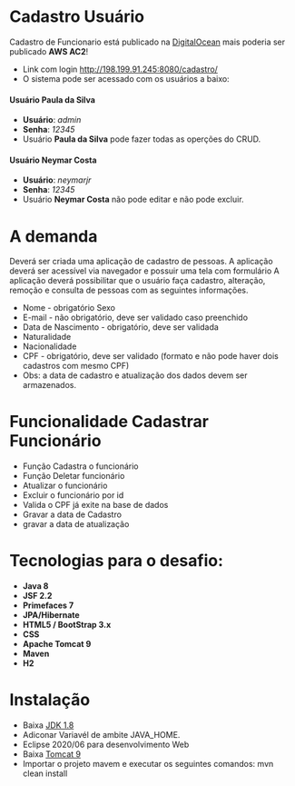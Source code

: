 # Cadastro Usuário
   Cadastro de Funcionario está publicado na [DigitalOcean](https://www.digitalocean.com/) mais poderia ser publicado **AWS AC2**! 
   * Link com login http://198.199.91.245:8080/cadastro/
   * O sistema pode ser acessado com os usuários a baixo:
#### Usuário Paula da Silva  
* **Usuário**: *admin*
* **Senha**: *12345*
* Usuário **Paula da Silva** pode fazer todas as operções do CRUD.

#### Usuário  Neymar Costa 
* **Usuário**: *neymarjr*
* **Senha**: *12345*
* Usuário **Neymar Costa** não pode editar e não pode excluir.

# A demanda 
  Deverá ser criada uma aplicação de cadastro de pessoas. A aplicação deverá ser acessível via navegador e possuir uma tela com formulário A aplicação deverá possibilitar que o usuário faça cadastro, alteração, remoção e consulta de pessoas com as seguintes informações.

*  Nome - obrigatório Sexo
*  E-mail - não obrigatório, deve ser validado caso preenchido
*  Data de Nascimento - obrigatório, deve ser validada
*  Naturalidade
*  Nacionalidade
*  CPF - obrigatório, deve ser validado (formato e não pode haver dois cadastros com mesmo CPF)
*  Obs: a data de cadastro e atualização dos dados devem ser armazenados.

# Funcionalidade Cadastrar Funcionário
* Função Cadastra o funcionário
* Função Deletar funcionário
* Atualizar o funcionário
* Excluir o funcionário por id
* Valida o CPF já exite na base de dados
* Gravar a data de Cadastro
* gravar a data de atualização

# Tecnologias para o desafio:
* **Java 8**
* **JSF 2.2**
* **Primefaces 7**
* **JPA/Hibernate**
* **HTML5 / BootStrap 3.x**
* **CSS**
* **Apache Tomcat 9** 
* **Maven**
* **H2**

# Instalação
 * Baixa [JDK 1.8](https://www.oracle.com/br/java/technologies/javase/javase-jdk8-downloads.html)
 * Adiconar Variavél de ambite JAVA_HOME.
 * Eclipse 2020/06 para desenvolvimento Web
 * Baixa  [Tomcat 9](https://tomcat.apache.org/download-90.cgi)
 * Importar o projeto mavem e executar os seguintes comandos: mvn clean install


